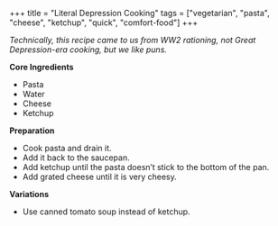 +++
title = "Literal Depression Cooking"
tags = ["vegetarian", "pasta", "cheese", "ketchup", "quick", "comfort-food"]
+++

_Technically, this recipe came to us from WW2 rationing, not Great Depression-era cooking, but we like puns._

**Core Ingredients**
- Pasta
- Water
- Cheese
- Ketchup

**Preparation**
- Cook pasta and drain it.
- Add it back to the saucepan.
- Add ketchup until the pasta doesn’t stick to the bottom of the pan.
- Add grated cheese until it is very cheesy.

**Variations**
- Use canned tomato soup instead of ketchup.